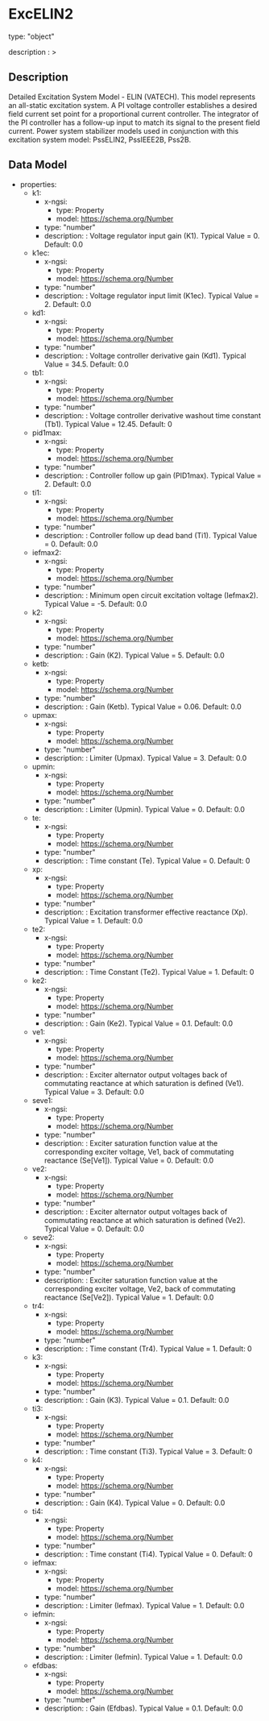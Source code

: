 # ExcELIN2
type: "object"
description : >
## Description
Detailed Excitation System Model - ELIN (VATECH).  This model represents an all-static excitation system. A PI voltage controller establishes a desired field current set point for a proportional current controller. The integrator of the PI controller has a follow-up input to match its signal to the present field current.  Power system stabilizer models used in conjunction with this excitation system model: PssELIN2, PssIEEE2B, Pss2B.

## Data Model
  - properties:
    - k1:
      - x-ngsi:
        - type: Property
        - model: https://schema.org/Number
      - type: "number"
      - description: : Voltage regulator input gain (K1).  Typical Value = 0. Default: 0.0
    - k1ec:
      - x-ngsi:
        - type: Property
        - model: https://schema.org/Number
      - type: "number"
      - description: : Voltage regulator input limit (K1ec).  Typical Value = 2. Default: 0.0
    - kd1:
      - x-ngsi:
        - type: Property
        - model: https://schema.org/Number
      - type: "number"
      - description: : Voltage controller derivative gain (Kd1).  Typical Value = 34.5. Default: 0.0
    - tb1:
      - x-ngsi:
        - type: Property
        - model: https://schema.org/Number
      - type: "number"
      - description: : Voltage controller derivative washout time constant (Tb1).  Typical Value = 12.45. Default: 0
    - pid1max:
      - x-ngsi:
        - type: Property
        - model: https://schema.org/Number
      - type: "number"
      - description: : Controller follow up gain (PID1max).  Typical Value = 2. Default: 0.0
    - ti1:
      - x-ngsi:
        - type: Property
        - model: https://schema.org/Number
      - type: "number"
      - description: : Controller follow up dead band (Ti1).  Typical Value = 0. Default: 0.0
    - iefmax2:
      - x-ngsi:
        - type: Property
        - model: https://schema.org/Number
      - type: "number"
      - description: : Minimum open circuit excitation voltage (Iefmax2).  Typical Value = -5. Default: 0.0
    - k2:
      - x-ngsi:
        - type: Property
        - model: https://schema.org/Number
      - type: "number"
      - description: : Gain (K2).  Typical Value = 5. Default: 0.0
    - ketb:
      - x-ngsi:
        - type: Property
        - model: https://schema.org/Number
      - type: "number"
      - description: : Gain (Ketb).  Typical Value = 0.06. Default: 0.0
    - upmax:
      - x-ngsi:
        - type: Property
        - model: https://schema.org/Number
      - type: "number"
      - description: : Limiter (Upmax).  Typical Value = 3. Default: 0.0
    - upmin:
      - x-ngsi:
        - type: Property
        - model: https://schema.org/Number
      - type: "number"
      - description: : Limiter (Upmin).  Typical Value = 0. Default: 0.0
    - te:
      - x-ngsi:
        - type: Property
        - model: https://schema.org/Number
      - type: "number"
      - description: : Time constant (Te).  Typical Value = 0. Default: 0
    - xp:
      - x-ngsi:
        - type: Property
        - model: https://schema.org/Number
      - type: "number"
      - description: : Excitation transformer effective reactance (Xp).  Typical Value = 1. Default: 0.0
    - te2:
      - x-ngsi:
        - type: Property
        - model: https://schema.org/Number
      - type: "number"
      - description: : Time Constant (Te2).  Typical Value = 1. Default: 0
    - ke2:
      - x-ngsi:
        - type: Property
        - model: https://schema.org/Number
      - type: "number"
      - description: : Gain (Ke2).  Typical Value = 0.1. Default: 0.0
    - ve1:
      - x-ngsi:
        - type: Property
        - model: https://schema.org/Number
      - type: "number"
      - description: : Exciter alternator output voltages back of commutating reactance at which saturation is defined (Ve1).  Typical Value = 3. Default: 0.0
    - seve1:
      - x-ngsi:
        - type: Property
        - model: https://schema.org/Number
      - type: "number"
      - description: : Exciter saturation function value at the corresponding exciter voltage, Ve1, back of commutating reactance (Se[Ve1]).  Typical Value = 0. Default: 0.0
    - ve2:
      - x-ngsi:
        - type: Property
        - model: https://schema.org/Number
      - type: "number"
      - description: : Exciter alternator output voltages back of commutating reactance at which saturation is defined (Ve2).  Typical Value = 0. Default: 0.0
    - seve2:
      - x-ngsi:
        - type: Property
        - model: https://schema.org/Number
      - type: "number"
      - description: : Exciter saturation function value at the corresponding exciter voltage, Ve2, back of commutating reactance (Se[Ve2]).  Typical Value = 1. Default: 0.0
    - tr4:
      - x-ngsi:
        - type: Property
        - model: https://schema.org/Number
      - type: "number"
      - description: : Time constant (Tr4).  Typical Value = 1. Default: 0
    - k3:
      - x-ngsi:
        - type: Property
        - model: https://schema.org/Number
      - type: "number"
      - description: : Gain (K3).  Typical Value = 0.1. Default: 0.0
    - ti3:
      - x-ngsi:
        - type: Property
        - model: https://schema.org/Number
      - type: "number"
      - description: : Time constant (Ti3).  Typical Value = 3. Default: 0
    - k4:
      - x-ngsi:
        - type: Property
        - model: https://schema.org/Number
      - type: "number"
      - description: : Gain (K4).  Typical Value = 0. Default: 0.0
    - ti4:
      - x-ngsi:
        - type: Property
        - model: https://schema.org/Number
      - type: "number"
      - description: : Time constant (Ti4).  Typical Value = 0. Default: 0
    - iefmax:
      - x-ngsi:
        - type: Property
        - model: https://schema.org/Number
      - type: "number"
      - description: : Limiter (Iefmax).  Typical Value = 1. Default: 0.0
    - iefmin:
      - x-ngsi:
        - type: Property
        - model: https://schema.org/Number
      - type: "number"
      - description: : Limiter (Iefmin).  Typical Value = 1. Default: 0.0
    - efdbas:
      - x-ngsi:
        - type: Property
        - model: https://schema.org/Number
      - type: "number"
      - description: : Gain (Efdbas).  Typical Value = 0.1. Default: 0.0
